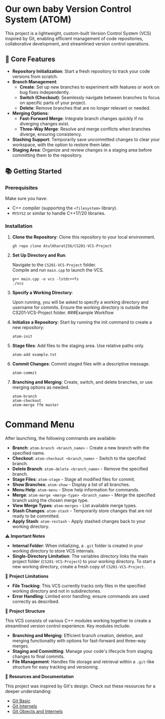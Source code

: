 # **Our own baby Version Control System (ATOM)**

This project is a lightweight, custom-built Version Control System (VCS) inspired by Git, enabling efficient management of code repositories, collaborative development, and streamlined version control operations.

## 🚀 **Core Features**

- **Repository Initialization**: Start a fresh repository to track your code versions from scratch.
- **Branch Management**:
  - **Create**: Set up new branches to experiment with features or work on bug fixes independently.
  - **Switch (Checkout)**: Seamlessly navigate between branches to focus on specific parts of your project.
  - **Delete**: Remove branches that are no longer relevant or needed.
- **Merging Options**:
  - **Fast-Forward Merge**: Integrate branch changes quickly if no diverging changes exist.
  - **Three-Way Merge**: Resolve and merge conflicts when branches diverge, ensuring consistency.
- **Stashing Support**: Temporarily save uncommitted changes to clear your workspace, with the option to restore them later.
- **Staging Area**: Organize and review changes in a staging area before committing them to the repository.

## 📚 **Getting Started**

### Prerequisites
Make sure you have:
- C++ compiler (supporting the `<filesystem>` library).
- `MYSYS2` or similar to handle C++17/20 libraries.

### Installation

1. **Clone the Repository**: 
     Clone this repository to your local environment.
  
     ```shell
     gh repo clone AtulKharat256/CS201-VCS-Project
2. **Set Up Directory and Run**:

    Navigate to the `CS201-VCS-Project` folder.  
    Compile and run `main.cpp` to launch the VCS.
    
    ```shell
    g++ main.cpp -o vcs -lstdc++fs
    ./vcs
3. **Specify a Working Directory**:

    Upon running, you will be asked to specify a working directory and username for commits.
    Ensure the working directory is outside the CS201-VCS-Project folder.
###Example Workflow

1. **Initialize a Repository**:
    Start by running the init command to create a new repository:
    ```shell
    atom-init
2. **Stage files**:
    Add files to the staging area. Use relative paths only.
    ```shell
    atom-add example.txt
3. **Commit Changes**:
    Commit staged files with a descriptive message.
    ```shell
    atom-commit
4. **Branching and Merging**:
    Create, switch, and delete branches, or use merging options as needed.
    ```shell
    atom-branch
    atom-checkout
    atom-merge ffm master
# Command Menu

After launching, the following commands are available:

- **Branch**: `atom-branch <branch_name>` - Create a new branch with the specified name.
- **Checkout**: `atom-checkout <branch_name>` - Switch to the specified branch.
- **Delete Branch**: `atom-delete <branch_name>` - Remove the specified branch.
- **Stage Files**: `atom-stage` - Stage all modified files for commit.
- **Show Branches**: `atom-show` - Display a list of all branches.
- **Menu Help**: `atom-menu` - Show help information for commands.
- **Merge**: `atom-merge <merge-type> <branch_name>` - Merge the specified branch using the chosen merge type.
- **View Merge Types**: `atom-merges` - List available merge types.
- **Stash Changes**: `atom-stash` - Temporarily store changes that are not ready to be committed.
- **Apply Stash**: `atom-restash` - Apply stashed changes back to your working directory.

⚠️ **Important Notes**

- **Internal Folder**: When initializing, a `.git` folder is created in your working directory to store VCS internals.
- **Single-Directory Limitation**: The variables directory links the main project folder (`CS201-VCS-Project`) to your working directory. To start a new working directory, create a fresh copy of `CS201-VCS-Project`.

🔧 **Project Limitations**

- **File Tracking**: This VCS currently tracks only files in the specified working directory and not in subdirectories.
- **Error Handling**: Limited error handling; ensure commands are used correctly as described.

🧩 **Project Structure**

This VCS consists of various C++ modules working together to create a streamlined version control experience. Key modules include:

- **Branching and Merging**: Efficient branch creation, deletion, and merging functionality with options for fast-forward and three-way merges.
- **Staging and Committing**: Manage your code's lifecycle from staging changes to final commits.
- **File Management**: Handles file storage and retrieval within a `.git`-like structure for easy tracking and versioning.

📖 **Resources and Documentation**

This project was inspired by Git's design. Check out these resources for a deeper understanding:

- [Git Basic](https://wyag.thb.lt/#GitRepository)
- [Git Internels](https://www.leshenko.net/p/ugit/)
- [Git Objects and Internels](https://git-scm.com/book/en/v2/Git-Internals-Git-Objects)


    
    
    
    



